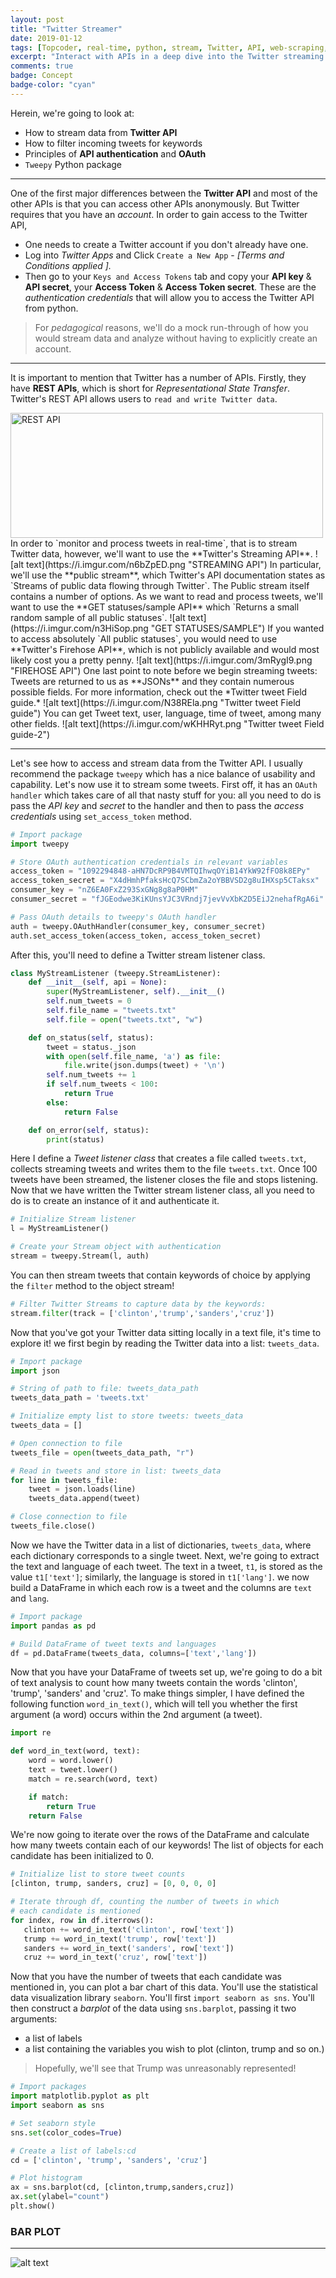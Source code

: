 ```yaml
---
layout: post
title: "Twitter Streamer"
date: 2019-01-12
tags: [Topcoder, real-time, python, stream, Twitter, API, web-scraping, parse, Auth, Text Analysis, Tweepy]
excerpt: "Interact with APIs in a deep dive into the Twitter streaming API. We look into streaming real-time Twitter data and to analyze and visualize it!"
comments: true
badge: Concept
badge-color: "cyan"
---
```

Herein, we're going to look at:
* How to stream data from **Twitter API**
* How to filter incoming tweets for keywords
* Principles of **API authentication** and **OAuth**
* `Tweepy` Python package

---

One of the first major differences between the **Twitter API** and most of the other APIs is that you can access other APIs anonymously. But Twitter requires that you have an *account*. In order to gain access to the Twitter API,
* One needs to create a Twitter account if you don't already have one.
* Log into *Twitter Apps* and Click `Create a New App` - *[Terms and Conditions applied ].*
* Then go to your `Keys and Access Tokens` tab and copy your **API key** & **API secret**, your **Access Token** & **Access Token secret**. These are the *authentication credentials* that will allow you to access the Twitter API from python.

>For *pedagogical* reasons, we'll do a mock run-through of how you would stream data and analyze without having to explicitly create an account.

---

It is important to mention that Twitter has a number of APIs.
Firstly, they have **REST APIs**, which is short for *Representational State Transfer*.
Twitter's REST API allows users to `read and write Twitter data`.

<img src="https://i.imgur.com/fjuUVg5.png" alt = "REST API" width="500" height="200" />
In order to `monitor and process tweets in real-time`, that is to stream Twitter data, however, we'll want to use the **Twitter's Streaming API**.
![alt text](https://i.imgur.com/n6bZpED.png "STREAMING API")
In particular, we'll use the **public stream**, which Twitter's API documentation states as `Streams of public data flowing through Twitter`. The Public stream itself contains a number of options. As we want to read and process tweets, we'll want to use the **GET statuses/sample API** which `Returns a small random sample of all public statuses`.
![alt text](https://i.imgur.com/n3HiSop.png "GET STATUSES/SAMPLE")
If you wanted to access absolutely `All public statuses`, you would need to use **Twitter's Firehose API**, which is not publicly available and would most likely cost you a pretty penny.
![alt text](https://i.imgur.com/3mRygI9.png "FIREHOSE API")
One last point to note before we begin streaming tweets:
Tweets are returned to us as **JSONs** and they contain numerous possible fields. For more information, check out the *Twitter tweet Field guide.*
![alt text](https://i.imgur.com/N38REla.png "Twitter tweet Field guide")
You can get Tweet text, user, language, time of tweet, among many other fields.
![alt text](https://i.imgur.com/wKHHRyt.png "Twitter tweet Field guide-2")

---

Let's see how to access and stream data from the Twitter API.
I usually recommend the package `tweepy` which has a nice balance of usability and capability.
Let's now use it to stream some tweets.
First off, it has an `OAuth handler` which takes care of all that nasty stuff for you: all you need to do is pass the *API key* and *secret* to the handler and then to pass the *access credentials* using `set_access_token` method.
```python
# Import package
import tweepy

# Store OAuth authentication credentials in relevant variables
access_token = "1092294848-aHN7DcRP9B4VMTQIhwqOYiB14YkW92fFO8k8EPy"
access_token_secret = "X4dHmhPfaksHcQ7SCbmZa2oYBBVSD2g8uIHXsp5CTaksx"
consumer_key = "nZ6EA0FxZ293SxGNg8g8aP0HM"
consumer_secret = "fJGEodwe3KiKUnsYJC3VRndj7jevVvXbK2D5EiJ2nehafRgA6i"

# Pass OAuth details to tweepy's OAuth handler
auth = tweepy.OAuthHandler(consumer_key, consumer_secret)
auth.set_access_token(access_token, access_token_secret)
```
After this, you'll need to define a Twitter stream listener class.
```python
class MyStreamListener (tweepy.StreamListener):
    def __init__(self, api = None):
        super(MyStreamListener, self).__init__()
        self.num_tweets = 0
        self.file_name = "tweets.txt"
        self.file = open("tweets.txt", "w")

    def on_status(self, status):
        tweet = status._json
        with open(self.file_name, 'a') as file:
            file.write(json.dumps(tweet) + '\n')
        self.num_tweets += 1
        if self.num_tweets < 100:
            return True
        else:
            return False

    def on_error(self, status):
        print(status)
```     
Here I define a *Tweet listener class* that creates a file called `tweets.txt`, collects streaming tweets and writes them to the file `tweets.txt`.
Once 100 tweets have been streamed, the listener closes the file and stops listening.
Now that we have written the Twitter stream listener class, all you need to do is to create an instance of it and authenticate it.
```python
# Initialize Stream listener
l = MyStreamListener()

# Create your Stream object with authentication
stream = tweepy.Stream(l, auth)
```
You can then stream tweets that contain keywords of choice by applying the `filter` method to the object stream!
```python
# Filter Twitter Streams to capture data by the keywords:
stream.filter(track = ['clinton','trump','sanders','cruz'])
```
Now that you've got your Twitter data sitting locally in a text file, it's time to explore it!
we first begin by reading the Twitter data into a list: `tweets_data`.
```python
# Import package
import json

# String of path to file: tweets_data_path
tweets_data_path = 'tweets.txt'

# Initialize empty list to store tweets: tweets_data
tweets_data = []

# Open connection to file
tweets_file = open(tweets_data_path, "r")

# Read in tweets and store in list: tweets_data
for line in tweets_file:
    tweet = json.loads(line)
    tweets_data.append(tweet)

# Close connection to file
tweets_file.close()
```
Now we have the Twitter data in a list of dictionaries, `tweets_data`, where each dictionary corresponds to a single tweet.
 Next, we're going to extract the text and language of each tweet. The text in a tweet, `t1`, is stored as the value `t1['text']`; similarly, the language is stored in `t1['lang']`. we now build a DataFrame in which each row is a tweet and the columns are `text` and `lang`.
 ```python
 # Import package
import pandas as pd

# Build DataFrame of tweet texts and languages
df = pd.DataFrame(tweets_data, columns=['text','lang'])
```
Now that you have your DataFrame of tweets set up, we're going to do a bit of text analysis to count how many tweets contain the words 'clinton', 'trump', 'sanders' and 'cruz'. To make things simpler, I have defined the following function `word_in_text()`, which will tell you whether the first argument (a word) occurs within the 2nd argument (a tweet).
```python
import re

def word_in_text(word, text):
    word = word.lower()
    text = tweet.lower()
    match = re.search(word, text)

    if match:
        return True
    return False
```
 We're now going to iterate over the rows of the DataFrame and calculate how many tweets contain each of our keywords! The list of objects for each candidate has been initialized to 0.
 ```python
 # Initialize list to store tweet counts
[clinton, trump, sanders, cruz] = [0, 0, 0, 0]

# Iterate through df, counting the number of tweets in which
# each candidate is mentioned
for index, row in df.iterrows():
    clinton += word_in_text('clinton', row['text'])
    trump += word_in_text('trump', row['text'])
    sanders += word_in_text('sanders', row['text'])
    cruz += word_in_text('cruz', row['text'])
```
Now that you have the number of tweets that each candidate was mentioned in, you can plot a bar chart of this data. You'll use the statistical data visualization library `seaborn`.
You'll first `import seaborn as sns`. You'll then construct a *barplot* of the data using `sns.barplot`, passing it two arguments:

* a list of labels
* a list containing the variables you wish to plot (clinton, trump and so on.)
>Hopefully, we'll see that Trump was unreasonably represented!

```python
# Import packages
import matplotlib.pyplot as plt
import seaborn as sns

# Set seaborn style
sns.set(color_codes=True)

# Create a list of labels:cd
cd = ['clinton', 'trump', 'sanders', 'cruz']

# Plot histogram
ax = sns.barplot(cd, [clinton,trump,sanders,cruz])
ax.set(ylabel="count")
plt.show()
```
### BAR PLOT
---
![alt text](https://i.imgur.com/H3DALYC.png "PLOT")
